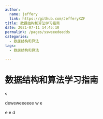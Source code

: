 ```yaml
---
author: 
  name: jeffery
  link: https://github.com/JefferyXZF
title: 数据结构和算法学习指南
date: 2021-07-11 14:45:10
permalink: /pages/ssweeedeedds
categories: 
  - 数居结构和算法
tags: 
  - 数居结构和算法

---
```


# 数据结构和算法学习指南



s

deweweeeeee w
e




e
e
d


